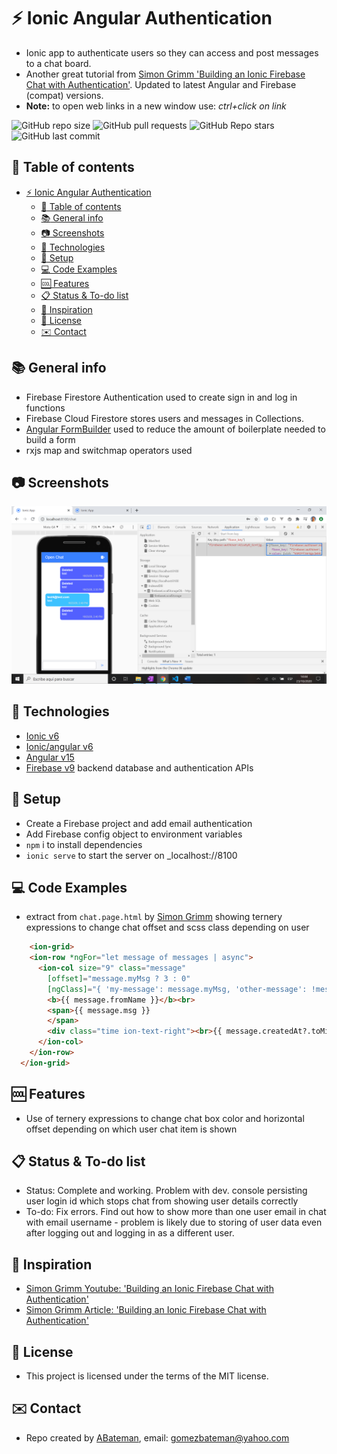 # :zap: Ionic Angular Authentication

* Ionic app to authenticate users so they can access and post messages to a chat board.
* Another great tutorial from [Simon Grimm 'Building an Ionic Firebase Chat with Authentication'](https://www.youtube.com/watch?v=xNleEVG9_yA&t=94s). Updated to latest Angular and Firebase (compat) versions.
* **Note:** to open web links in a new window use: _ctrl+click on link_

![GitHub repo size](https://img.shields.io/github/repo-size/AndrewJBateman/ionic-angular-authUser?style=plastic)
![GitHub pull requests](https://img.shields.io/github/issues-pr/AndrewJBateman/ionic-angular-authUser?style=plastic)
![GitHub Repo stars](https://img.shields.io/github/stars/AndrewJBateman/ionic-angular-authUser?style=plastic)
![GitHub last commit](https://img.shields.io/github/last-commit/AndrewJBateman/ionic-angular-authUser?style=plastic)

## :page_facing_up: Table of contents

* [:zap: Ionic Angular Authentication](#zap-ionic-angular-authentication)
  * [:page_facing_up: Table of contents](#page_facing_up-table-of-contents)
  * [:books: General info](#books-general-info)
  * [:camera: Screenshots](#camera-screenshots)
  * [:signal_strength: Technologies](#signal_strength-technologies)
  * [:floppy_disk: Setup](#floppy_disk-setup)
  * [:computer: Code Examples](#computer-code-examples)
  * [:cool: Features](#cool-features)
  * [:clipboard: Status & To-do list](#clipboard-status--to-do-list)
  * [:clap: Inspiration](#clap-inspiration)
  * [:file_folder: License](#file_folder-license)
  * [:envelope: Contact](#envelope-contact)

## :books: General info

*	Firebase Firestore Authentication used to create sign in and log in functions
* Firebase Cloud Firestore stores users and messages in Collections.
* [Angular FormBuilder](https://angular.io/api/forms/FormBuilder#description) used to reduce the amount of boilerplate needed to build a form
* rxjs map and switchmap operators used

## :camera: Screenshots

![screenshot](./img/test.png)

## :signal_strength: Technologies

* [Ionic v6](https://ionicframework.com/)
* [Ionic/angular v6](https://ionicframework.com/)
* [Angular v15](https://angular.io/)
* [Firebase v9](https://firebase.google.com/) backend database and authentication APIs

## :floppy_disk: Setup

* Create a Firebase project and add email authentication
* Add Firebase config object to environment variables
* `npm` i to install dependencies
* `ionic serve` to start the server on _localhost://8100

## :computer: Code Examples

* extract from `chat.page.html` by [Simon Grimm](https://devdactic.com/) showing ternery expressions to change chat offset and scss class depending on user

```html
	<ion-grid>
    <ion-row *ngFor="let message of messages | async">
      <ion-col size="9" class="message"
        [offset]="message.myMsg ? 3 : 0"
        [ngClass]="{ 'my-message': message.myMsg, 'other-message': !message.myMsg }">
        <b>{{ message.fromName }}</b><br>
        <span>{{ message.msg }}
        </span>
        <div class="time ion-text-right"><br>{{ message.createdAt?.toMillis().toString() | date:'short' }}</div>
      </ion-col>
    </ion-row>
  </ion-grid>
```

## :cool: Features

* Use of ternery expressions to change chat box color and horizontal offset depending on which user chat item is shown

## :clipboard: Status & To-do list

* Status: Complete and working. Problem with dev. console persisting user login id which stops chat from showing user details correctly
* To-do: Fix errors. Find out how to show more than one user email in chat with email username - problem is likely due to storing of user data even after logging out and logging in as a different user.

## :clap: Inspiration

* [Simon Grimm Youtube: 'Building an Ionic Firebase Chat with Authentication'](https://www.youtube.com/watch?v=xNleEVG9_yA&t=94s)
* [Simon Grimm Article: 'Building an Ionic Firebase Chat with Authentication'](https://devdactic.com/ionic-firebase-chat/)

## :file_folder: License

* This project is licensed under the terms of the MIT license.

## :envelope: Contact

* Repo created by [ABateman](https://github.com/AndrewJBateman), email: gomezbateman@yahoo.com

